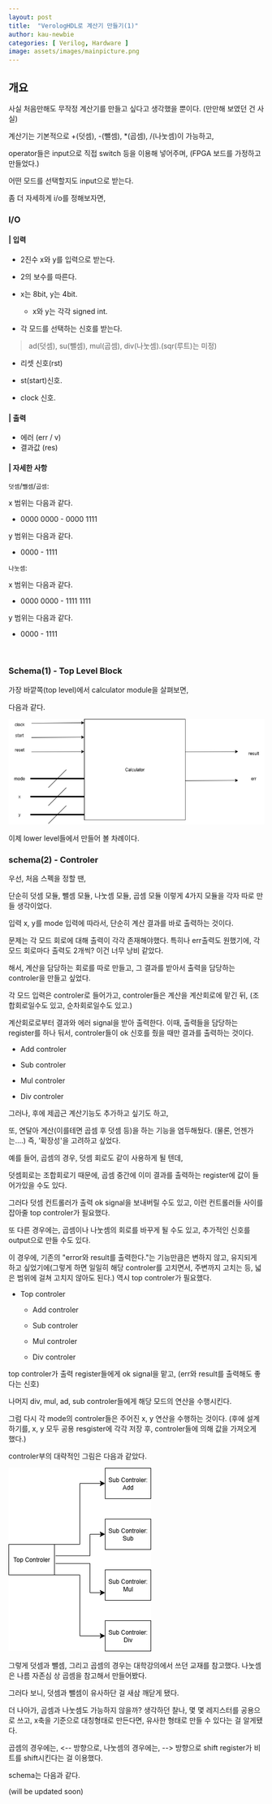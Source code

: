 ```yaml
---
layout: post
title:  "VerologHDL로 계산기 만들기(1)"
author: kau-newbie
categories: [ Verilog, Hardware ]
image: assets/images/mainpicture.png
---
```



## 개요

사실 처음만해도 무작정 계산기를 만들고 싶다고 생각했을 뿐이다. (만만해 보였던 건 사실)

계산기는 기본적으로 +(덧셈), -(뺄셈), *(곱셈), /(나눗셈)이 가능하고, 

operator들은 input으로 직접 switch 등을 이용해 넣어주며, (FPGA 보드를 가정하고 만들었다.)

어떤 모드를 선택할지도 input으로 받는다.

좀 더 자세하게 i/o를 정해보자면,
<br>

### I/O

#### | 입력

- 2진수 x와 y를 입력으로 받는다.

- 2의 보수를 따른다.

- x는 8bit, y는 4bit.

    - x와 y는 각각 signed int.

- 각 모드를 선택하는 신호를 받는다.
>ad(덧셈), su(뺄셈), mul(곱셈), div(나눗셈).(sqr(루트)는 미정)

- 리셋 신호(rst)

- st(start)신호.

- clock 신호.

#### | 출력

- 에러 (err / v)
- 결과값 (res)

#### | 자세한 사항

`덧셈`/`뺄셈`/`곱셈`:

x 범위는 다음과 같다.
- 0000 0000 - 0000 1111

y 범위는 다음과 같다.
- 0000 - 1111

`나눗셈`:

x 범위는 다음과 같다.
- 0000 0000 - 1111 1111

y 범위는 다음과 같다.
- 0000 - 1111
<br>

### Schema(1) - Top Level Block

가장 바깥쪽(top level)에서 calculator module을 살펴보면,

다음과 같다.

![계산기모듈](../assets/images/topschema.drawio.png)

이제 lower level들에서 만들어 볼 차례이다.
<br>

### schema(2) - Controler

우선, 처음 스펙을 정할 땐, 

단순히 덧셈 모듈, 뺄셈 모듈, 나눗셈 모듈, 곱셈 모듈 이렇게 4가지 모듈을 각자 따로 만들 생각이었다.

입력 x, y를 mode 입력에 따라서, 단순히 계산 결과를 바로 출력하는 것이다.

문제는 각 모드 회로에 대해 출력이 각각 존재해야했다. 특히나 err출력도 원했기에, 각 모드 회로마다 출력도 2개씩? 이건 너무 낭비 같았다.

해서, 계산을 담당하는 회로를 따로 만들고, 그 결과를 받아서 출력을 담당하는 controler을 만들고 싶었다.

각 모드 입력은 controler로 들어가고, controler들은 계산을 계산회로에 맡긴 뒤, (조합회로일수도 있고, 순차회로일수도 있고.)

계산회로로부터 결과와 에러 signal을 받아 출력한다. 이때, 출력들을 담당하는 register를 하나 둬서, controler들이 ok 신호를 줬을 때만 결과를 출력하는 것이다.                 

- Add controler

- Sub controler

- Mul controler

- Div controler

그러나, 후에 제곱근 계산기능도 추가하고 싶기도 하고,

또, 연달아 계산(이를테면 곱셈 후 덧셈 등)을 하는 기능을 염두해뒀다. (물론, 언젠가는....) 즉, '확장성'을 고려하고 싶었다. 

예를 들어, 곱셈의 경우, 덧셈 회로도 같이 사용하게 될 텐데, 

덧셈회로는 조합회로기 때문에, 곱셈 중간에 이미 결과를 출력하는 register에 값이 들어가있을 수도 있다.

그러다 덧셈 컨트롤러가 출력 ok signal을 보내버릴 수도 있고, 이런 컨트롤러들 사이를 잡아줄 top controler가 필요했다.

또 다른 경우에는, 곱셈이나 나눗셈의 회로를 바꾸게 될 수도 있고, 추가적인 신호를 output으로 만들 수도 있다. 

이 경우에, 기존의 "error와 result를 출력한다."는 기능만큼은 변하지 않고, 유지되게 하고 싶었기에(그렇게 하면 일일히 해당 controler를 고치면서, 주변까지 고치는 등, 넓은 범위에 걸쳐 고치지 않아도 된다.) 역시 top controler가 필요했다.

- Top controler

    - Add controler

    - Sub controler

    - Mul controler

    - Div controler

top controler가 출력 register들에게 ok signal을 맡고, (err와 result를 출력해도 좋다는 신호)

나머지 div, mul, ad, sub controler들에게 해당 모드의 연산을 수행시킨다. 

그럼 다시 각 mode의 controler들은 주어진 x, y 연산을 수행하는 것이다. (후에 설계하기를, x, y 모두 공용 resgister에 각각 저장 후, controler들에 의해 값을 가져오게 했다.)

controler부의 대략적인 그림은 다음과 같았다.

![컨트롤러 부분 초안 - Controler part schema 1.0](../assets/images/cal_control.1.drawio.png)

그렇게 덧셈과 뺄셈, 그리고 곱셈의 경우는 대학강의에서 쓰던 교재를 참고했다. 나눗셈은 나름 자존심 상 곱셈을 참고해서 만들어봤다.

그러다 보니, 덧셈과 뺄셈이 유사하단 걸 새삼 깨닫게 됐다.

더 나아가, 곱셈과 나눗셈도 가능하지 않을까? 생각하던 찰나, 몇 몇 레지스터를 공용으로 쓰고, x축을 기준으로 대칭형태로 만든다면, 유사한 형태로 만들 수 있다는 걸 알게됐다.

곱셈의 경우에는, <-- 방향으로, 나눗셈의 경우에는, --> 방향으로 shift register가 비트를 shift시킨다는 걸 이용했다.

schema는 다음과 같다.

(will be updated soon)


